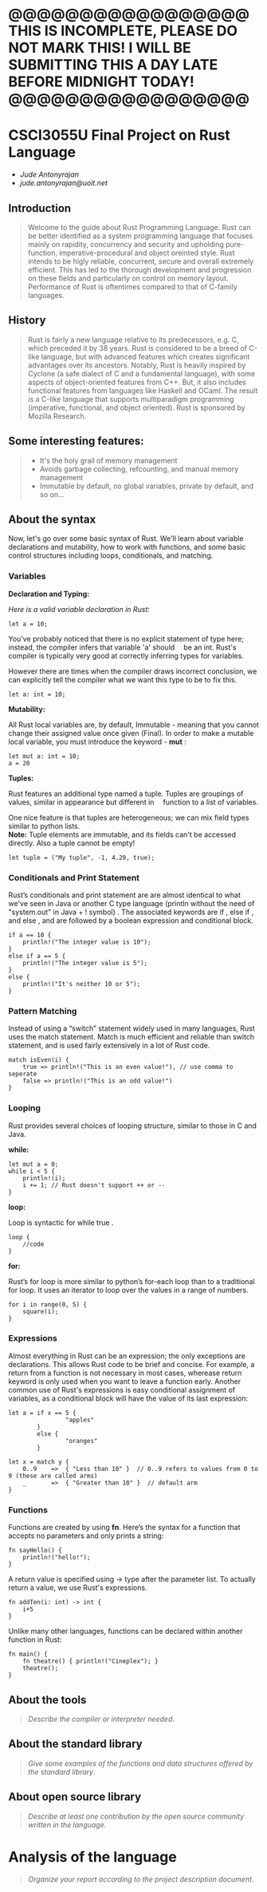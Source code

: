 # @@@@@@@@@@@@@@@@@ THIS IS INCOMPLETE, PLEASE DO NOT MARK THIS! I WILL BE SUBMITTING THIS A DAY LATE BEFORE MIDNIGHT TODAY! @@@@@@@@@@@@@@@@@

# CSCI3055U Final Project on Rust Language

- _Jude Antonyrajan_
- _jude.antonyrajan@uoit.net_

## Introduction

> Welcome to the guide about Rust Programming Language. Rust can be better identified as a system programming language that focuses mainly on rapidity, concurrency and security and upholding pure-function, imperative-procedural and object oreinted style. Rust intends to be higly reliable, concurrent, secure and overall extremely efficient.
This has led to the thorough development and progression on these fields and particularly on control on memory layout. 
Performance of Rust is oftentimes compared to that of C-family languages.


## History

> Rust is fairly a new language relative to its predecessors, e.g. C, which preceded it by 38 years. Rust is considered to be a breed of C-like language, but with advanced features which creates significant advantages over its ancestors.
Notably, Rust is heavily inspired by Cyclone (a safe dialect of C and a fundamental language), with some aspects of object-oriented features from C++. But, it also includes functional features from languages like Haskell and OCaml. The result is a C-like language that supports multiparadigm programming (imperative, functional, and object oriented). Rust is sponsored by Mozilla Research.


## Some interesting features:
> - It's the holy grail of memory management
> - Avoids garbage collecting, refcounting, and manual memory management
> - Immutable by default, no global variables, private by default, and so on...

## About the syntax

Now, let's go over some basic syntax of Rust. We'll learn about variable declarations and mutability, how to work with functions, and some basic control structures including loops, conditionals, and matching.

### Variables

**Declaration and Typing:**

*Here is a valid variable declaration in Rust:*

```
let a = 10;
```
You've probably noticed that there is no explicit statement of type here; instead, the compiler infers that variable 'a' should &emsp;be an int. Rust's compiler is typically very good at correctly inferring types for variables.

However there are times when the compiler draws incorrect conclusion, we can explicitly tell the compiler what we want this type to be to fix this.
```
let a: int = 10;
```

**Mutability:**

All Rust local variables are, by default, Immutable - meaning that you cannot change their assigned value once given (Final). In order to make a mutable local variable, you must introduce the keyword - __mut__ :
```
let mut a: int = 10;
a = 20
```

**Tuples:**

Rust features an additional type named a tuple. Tuples are groupings of values, similar in appearance 
but different in &emsp;function to a list of variables.

One nice feature is that tuples are heterogeneous; we can mix field types similar to python lists. <br>
__Note:__ Tuple elements are immutable, and its fields can't be accessed directly. Also a tuple cannot be empty!
```
let tuple = ("My tuple", -1, 4.20, true); 
```


### Conditionals and Print Statement


Rust’s conditionals and print statement are are almost identical to what we've seen in Java or another C type language
(println without the need of "system.out" in Java + ! symbol) . The associated keywords are if , else if , and else , and are followed by a boolean expression and conditional block.

```
if a == 10 { 
    println!("The integer value is 10"); 
}
else if a == 5 { 
    println!("The integer value is 5");
}
else { 
    println!("It's neither 10 or 5"); 
}
```

### Pattern Matching

Instead of using a “switch” statement widely used in many languages, Rust uses the match statement. Match is much efficient and reliable than switch statement, and is used fairly extensively in a lot of Rust code.

```
match isEven(i) {
	true => println!("This is an even value!"), // use comma to seperate
	false => println!("This is an odd value!")
}
```

### Looping

Rust provides several choices of looping structure, similar to those in C and Java.

**while:**
```
let mut a = 0;
while i < 5 { 
	println!(i);
	i += 1; // Rust doesn't support ++ or --
}
```
**loop:**

Loop is syntactic for while true .
```
loop {
	//code
}
```
**for:**

Rust’s for loop is more similar to python’s for-each loop than to a traditional for loop. It uses an iterator to loop over the values in a range of numbers.
```
for i in range(0, 5) {
	square(i);
}
```

### Expressions

Almost everything in Rust can be an expression; the only exceptions are declarations. This allows Rust code to be brief and concise. For example, a return from a function is not necessary in most cases, wherease return keyword is only used when you want to leave a function early. 
Another common use of Rust's expressions is easy conditional assignment of variables, as a conditional block will have the value of its last expression:

```
let a = if x == 5 {
                "apples"
        }
        else {
                "oranges"
        }
```

```
let x = match y {
    0..9    =>  { "Less than 10" }  // 0..9 refers to values from 0 to 9 (these are called arms)
    _       =>  { "Greater than 10" }  // default arm
}
```

### Functions

Functions are created by using __fn__. Here’s the syntax for a function that accepts no parameters and only prints a string:
```
fn sayHello() {
	println!("hello!");
}
```

A return value is specified using -> type after the parameter list. To actually return a value, we use Rust's expressions.
```
fn addTen(i: int) -> int {
	i+5
}
```

Unlike many other languages, functions can be declared within another function in Rust:
```
fn main() {
	fn theatre() { println!("Cineplex"); }
	theatre();
}
```

## About the tools

> _Describe the compiler or interpreter needed_.

## About the standard library

> _Give some examples of the functions and data structures
> offered by the standard library_.

## About open source library

> _Describe at least one contribution by the open source
community written in the language._

# Analysis of the language

> _Organize your report according to the project description
document_.


